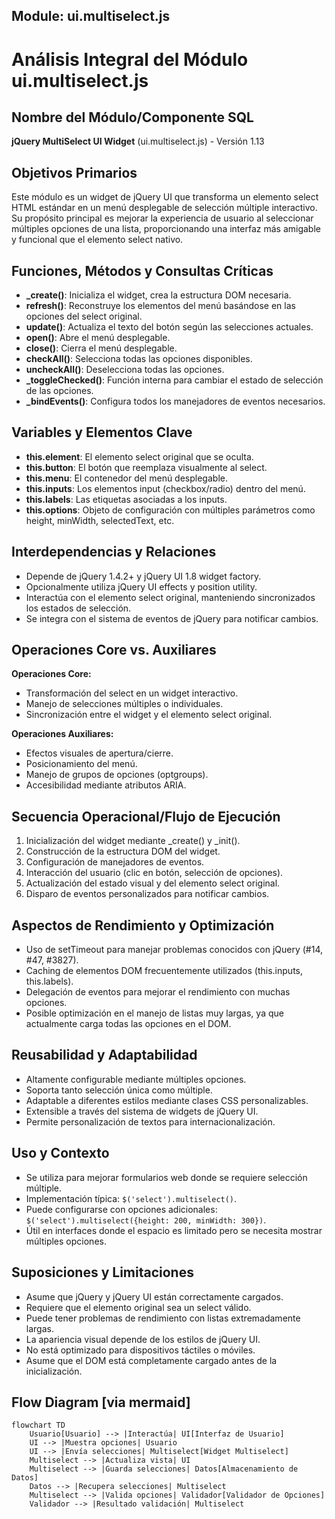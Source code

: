 ## Module: ui.multiselect.js

# Análisis Integral del Módulo ui.multiselect.js

## Nombre del Módulo/Componente SQL
**jQuery MultiSelect UI Widget** (ui.multiselect.js) - Versión 1.13

## Objetivos Primarios
Este módulo es un widget de jQuery UI que transforma un elemento select HTML estándar en un menú desplegable de selección múltiple interactivo. Su propósito principal es mejorar la experiencia de usuario al seleccionar múltiples opciones de una lista, proporcionando una interfaz más amigable y funcional que el elemento select nativo.

## Funciones, Métodos y Consultas Críticas
- **_create()**: Inicializa el widget, crea la estructura DOM necesaria.
- **refresh()**: Reconstruye los elementos del menú basándose en las opciones del select original.
- **update()**: Actualiza el texto del botón según las selecciones actuales.
- **open()**: Abre el menú desplegable.
- **close()**: Cierra el menú desplegable.
- **checkAll()**: Selecciona todas las opciones disponibles.
- **uncheckAll()**: Deselecciona todas las opciones.
- **_toggleChecked()**: Función interna para cambiar el estado de selección de las opciones.
- **_bindEvents()**: Configura todos los manejadores de eventos necesarios.

## Variables y Elementos Clave
- **this.element**: El elemento select original que se oculta.
- **this.button**: El botón que reemplaza visualmente al select.
- **this.menu**: El contenedor del menú desplegable.
- **this.inputs**: Los elementos input (checkbox/radio) dentro del menú.
- **this.labels**: Las etiquetas asociadas a los inputs.
- **this.options**: Objeto de configuración con múltiples parámetros como height, minWidth, selectedText, etc.

## Interdependencias y Relaciones
- Depende de jQuery 1.4.2+ y jQuery UI 1.8 widget factory.
- Opcionalmente utiliza jQuery UI effects y position utility.
- Interactúa con el elemento select original, manteniendo sincronizados los estados de selección.
- Se integra con el sistema de eventos de jQuery para notificar cambios.

## Operaciones Core vs. Auxiliares
**Operaciones Core:**
- Transformación del select en un widget interactivo.
- Manejo de selecciones múltiples o individuales.
- Sincronización entre el widget y el elemento select original.

**Operaciones Auxiliares:**
- Efectos visuales de apertura/cierre.
- Posicionamiento del menú.
- Manejo de grupos de opciones (optgroups).
- Accesibilidad mediante atributos ARIA.

## Secuencia Operacional/Flujo de Ejecución
1. Inicialización del widget mediante _create() y _init().
2. Construcción de la estructura DOM del widget.
3. Configuración de manejadores de eventos.
4. Interacción del usuario (clic en botón, selección de opciones).
5. Actualización del estado visual y del elemento select original.
6. Disparo de eventos personalizados para notificar cambios.

## Aspectos de Rendimiento y Optimización
- Uso de setTimeout para manejar problemas conocidos con jQuery (#14, #47, #3827).
- Caching de elementos DOM frecuentemente utilizados (this.inputs, this.labels).
- Delegación de eventos para mejorar el rendimiento con muchas opciones.
- Posible optimización en el manejo de listas muy largas, ya que actualmente carga todas las opciones en el DOM.

## Reusabilidad y Adaptabilidad
- Altamente configurable mediante múltiples opciones.
- Soporta tanto selección única como múltiple.
- Adaptable a diferentes estilos mediante clases CSS personalizables.
- Extensible a través del sistema de widgets de jQuery UI.
- Permite personalización de textos para internacionalización.

## Uso y Contexto
- Se utiliza para mejorar formularios web donde se requiere selección múltiple.
- Implementación típica: `$('select').multiselect()`.
- Puede configurarse con opciones adicionales: `$('select').multiselect({height: 200, minWidth: 300})`.
- Útil en interfaces donde el espacio es limitado pero se necesita mostrar múltiples opciones.

## Suposiciones y Limitaciones
- Asume que jQuery y jQuery UI están correctamente cargados.
- Requiere que el elemento original sea un select válido.
- Puede tener problemas de rendimiento con listas extremadamente largas.
- La apariencia visual depende de los estilos de jQuery UI.
- No está optimizado para dispositivos táctiles o móviles.
- Asume que el DOM está completamente cargado antes de la inicialización.
## Flow Diagram [via mermaid]
```mermaid
flowchart TD
    Usuario[Usuario] --> |Interactúa| UI[Interfaz de Usuario]
    UI --> |Muestra opciones| Usuario
    UI --> |Envía selecciones| Multiselect[Widget Multiselect]
    Multiselect --> |Actualiza vista| UI
    Multiselect --> |Guarda selecciones| Datos[Almacenamiento de Datos]
    Datos --> |Recupera selecciones| Multiselect
    Multiselect --> |Valida opciones| Validador[Validador de Opciones]
    Validador --> |Resultado validación| Multiselect
```
